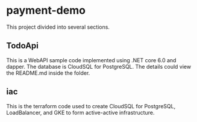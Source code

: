 # payment-demo
This project divided into several sections. 

## TodoApi
This is a WebAPI sample code implemented using .NET core 6.0 and dapper. The database is CloudSQL for PostgreSQL.
The details could view the README.md inside the folder.

## iac
This is the terraform code used to create CloudSQL for PostgreSQL, LoadBalancer, and GKE to form active-active infrastructure. 